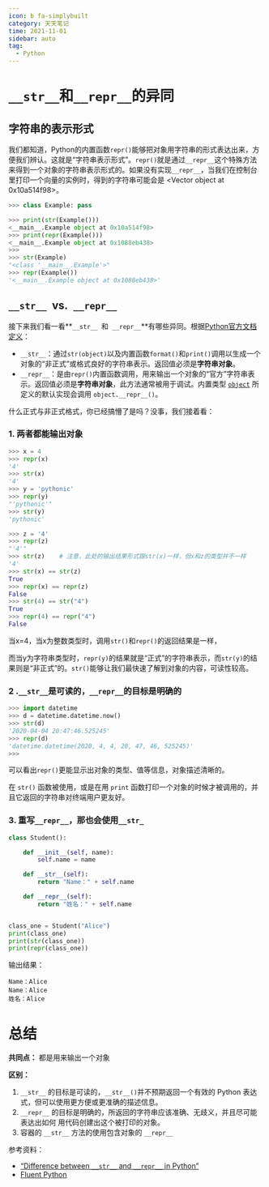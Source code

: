```yaml
---
icon: b fa-simplybuilt
category: 天天笔记
time: 2021-11-01
sidebar: auto
tag:
  - Python
---
```


# `__str__`和`__repr__`的异同

## 字符串的表示形式

我们都知道，Python的内置函数`repr()`能够把对象用字符串的形式表达出来，方便我们辨认。这就是“字符串表示形式”。`repr()`就是通过`__repr__`这个特殊方法来得到一个对象的字符串表示形式的。如果没有实现`__repr__`，当我们在控制台里打印一个向量的实例时，得到的字符串可能会是 <Vector object at 0x10a514f98>。

```python
>>> class Example: pass

>>> print(str(Example()))
<__main__.Example object at 0x10a514f98>
>>> print(repr(Example()))
<__main__.Example object at 0x1088eb438>
>>> 
>>> str(Example)
"<class '__main__.Example'>"
>>> repr(Example())
'<__main__.Example object at 0x1088eb438>'
```

## **`__str__ `vs.` __repr__`**

接下来我们看一看**`__str__ `和` __repr__`**有哪些异同。根据[Python官方文档定义](https://link.segmentfault.com/?enc=pEhyJythcllHjZjcCjBvuQ%3D%3D.BRKrQmzNQqa9y31ggG7rUseAE68AFJ%2FXQJe2i2RVTbzjSQH6X1JKYvw8BfIpO6WYcEzoU5WW0WTg4zpBztGSVqjrlJWuwhC8LHiQZbE0pdzqqi5dj1moalNH%2FfM%2Bh9Ej)：

- `__str__`：通过`str(object)`以及内置函数`format()`和`print()`调用以生成一个对象的“非正式”或格式良好的字符串表示。返回值必须是**字符串对象**。
- `__repr__`：是由`repr()`内置函数调用，用来输出一个对象的“官方”字符串表示。返回值必须是**字符串对象**，此方法通常被用于调试。内置类型 [`object`](https://link.segmentfault.com/?enc=X2cz0PpeTHNUqp84stuyqg%3D%3D.9dl7J2LQKUHQJ1icEPFljJ%2BOXoJYW5HE6InZ4mmN8ljkUUwxjkTuOGySYgIyXl1Y911KmiUysvkmmFeO2y5%2F1A%3D%3D) 所定义的默认实现会调用 `object.__repr__()`。

什么正式与非正式格式，你已经搞懵了是吗？没事，我们接着看：

### 1. 两者都能输出对象

```python
>>> x = 4
>>> repr(x)
'4'
>>> str(x)
'4'
>>> y = 'pythonic'
>>> repr(y)
"'pythonic'"
>>> str(y)
'pythonic'

>>> z = '4'
>>> repr(z)
"'4'"
>>> str(z)    # 注意，此处的输出结果形式跟str(x)一样，但x和z的类型并不一样
'4'
>>> str(x) == str(z)
True
>>> repr(x) == repr(z)
False
>>> str(4) == str("4")
True
>>> repr(4) == repr("4")
False
```

当x=4，当x为整数类型时，调用`str()`和`repr()`的返回结果是一样，

而当y为字符串类型时，`repr(y)`的结果就是“正式”的字符串表示，而`str(y)`的结果则是“非正式”的。`str()`能够让我们最快速了解到对象的内容，可读性较高。

### 2 .`__str__`是可读的，`__repr__`的目标是明确的

```python
>>> import datetime
>>> d = datetime.datetime.now()
>>> str(d)
'2020-04-04 20:47:46.525245'
>>> repr(d)
'datetime.datetime(2020, 4, 4, 20, 47, 46, 525245)'
>>> 
```

可以看出`repr()`更能显示出对象的类型、值等信息，对象描述清晰的。

在 `str()` 函数被使用，或是在用 `print` 函数打印一个对象的时候才被调用的，并且它返回的字符串对终端用户更友好。

### 3. 重写`__repr__`，那也会使用`__str_`

```python
class Student():

    def __init__(self, name):
        self.name = name

    def __str__(self):
        return "Name：" + self.name

    def __repr__(self):
        return "姓名：" + self.name


class_one = Student("Alice")
print(class_one)
print(str(class_one))
print(repr(class_one))
```

输出结果：

```
Name：Alice
Name：Alice
姓名：Alice
```

# 总结

**共同点：** 都是用来输出一个对象

**区别：**

1. `__str__` 的目标是可读的，`__str__()`并不预期返回一个有效的 Python 表达式，但可以使用更方便或更准确的描述信息。
2. `__repr__` 的目标是明确的，所返回的字符串应该准确、无歧义，并且尽可能表达出如何 用代码创建出这个被打印的对象。
3. 容器的 `__str__` 方法的使用包含对象的 `__repr__`

参考资料：

- [“Difference between `__str__` and `__repr__` in Python”](https://segmentfault.com/a/1190000022266368#)
- [Fluent Python](https://link.segmentfault.com/?enc=P12%2FFueOa0lJy6s8WBbR5g%3D%3D.y4Ujz%2BLJq89VZlfYIYQ%2F4m%2FgXtwry88Sh%2BKAzfb5VakEiLjf6MVQB7qXV%2BGQVNsS)